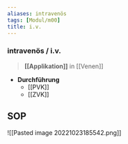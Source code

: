 ```yaml
---
aliases: intravenös
tags: [Modul/m00]
title: i.v.
---
```

### intravenös / i.v.
> **[[Applikation]]** in [[Venen]]
- **Durchführung**
	- [[PVK]]
	- [[ZVK]]

## SOP
![[Pasted image 20221023185542.png]]